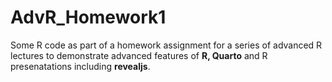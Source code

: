 # AdvR_Homework1
Some R code as part of a homework assignment for a series of advanced R lectures to demonstrate advanced features of **R, Quarto** and R presenatations including **revealjs**.

